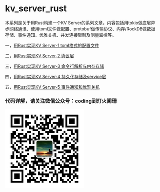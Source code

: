 # kv_server_rust
本系列是关于用Rust构建一个KV Server的系列文章，内容包括用tokio做底层异步网络通讯、使用toml文件做配置、protobuf做传输协议、内存/RockDB做数据存储、事件通知、优雅关机、并发连接限制及测量监控等。

一，[用Rust实现KV Server-1 toml格式的配置文件](https://mp.weixin.qq.com/s?__biz=Mzg5MjA1ODYzNg==&amp;mid=2247484910&amp;idx=1&amp;sn=0ad64f90fa23d0660ec00bae2cc35fa5&amp;chksm=cfc2a88df8b5219bf7e5c307e197bb7f9f8d17a6e3b095c75b0941eb6a2b59032e5bc86f3a81&token=952668159&lang=zh_CN#rd)  

二，[用Rust实现KV Server-2 协议层](https://mp.weixin.qq.com/s?__biz=Mzg5MjA1ODYzNg==&amp;mid=2247484929&amp;idx=1&amp;sn=5f3526c97bae2cedb74c38b8350b3bf1&amp;chksm=cfc2ab62f8b522740815c098db7f701c734e5890adb45c4191ca0ca8002eb9c543668b304984&token=624641150&lang=zh_CN#rd)  

三，[用Rust实现KV Server-3 命令行解析与内存存储](https://mp.weixin.qq.com/s?__biz=Mzg5MjA1ODYzNg==&amp;mid=2247484944&amp;idx=1&amp;sn=d44dc5c07e511bff6adf44aeb4235803&amp;chksm=cfc2ab73f8b52265f79f009fe5f32ecd2833cd9ea6b2cb7546539112571ef49b0a4fc8a32520&token=1482329986&lang=zh_CN#rd)  

四，[用Rust实现KV Server-4 持久化存储及service层](https://mp.weixin.qq.com/s?__biz=Mzg5MjA1ODYzNg==&mid=2247484967&idx=1&sn=81f1e94a02259cd790630492d11a2401&chksm=cfc2ab44f8b52252d99b4b92047512e47920796eb9dcaf20af03a4cca6db41b6e150fb1c951f&token=1873892724&lang=zh_CN#rd)  

五，[用Rust实现KV Server-5 事件通知和优雅关机](https://mp.weixin.qq.com/s?__biz=Mzg5MjA1ODYzNg==&amp;mid=2247484981&amp;idx=1&amp;sn=d18f5fffb09142ab54469dc989513fcb&amp;chksm=cfc2ab56f8b522403365c9900876c89aecea1d68a3b2fe90828d0f2708a6504fe7ba2c9420c1&token=1428688921&lang=zh_CN#rd)  


### 代码详解，请关注微信公众号：coding到灯火阑珊

![Image](https://github.com/Justin02180218/distribute-election-bully/blob/master/qrcode_for_gh_8a5b7b90c100_258.jpg)
